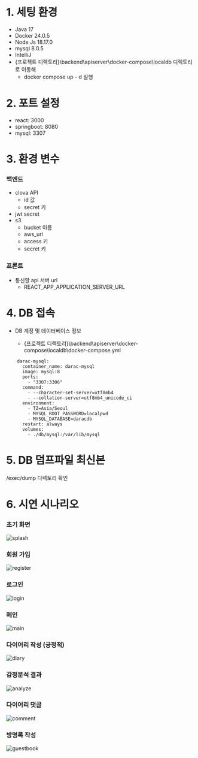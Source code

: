 # 1. 세팅 환경

- Java 17
- Docker 24.0.5
- Node Js 18.17.0
- mysql 8.0.5
- IntelliJ
- {프로젝트 디렉토리}\backend\apiserver\docker-compose\localdb 디렉토리로 이동해
  - docker compose up - d 실행

# 2. 포트 설정

- react: 3000
- springboot: 8080
- mysql: 3307

# 3. 환경 변수

### 백엔드

- clova API 
  - id 값
  - secret 키
- jwt secret
- s3
  - bucket 이름
  - aws_url
  - access 키
  - secret 키

### 프론트

- 통신할 api 서버 url
  - REACT_APP_APPLICATION_SERVER_URL

# 4. DB 접속

- DB 계정 및 데이터베이스 정보

  - {프로젝트 디렉토리}\backend\apiserver\docker-compose\localdb\docker-compose.yml

```
    darac-mysql:
      container_name: darac-mysql
      image: mysql:8
      ports:
        - "3307:3306"
      command:
        - --character-set-server=utf8mb4
        - --collation-server=utf8mb4_unicode_ci
      environment:
        - TZ=Asia/Seoul
        - MYSQL_ROOT_PASSWORD=localpwd
        - MYSQL_DATABASE=daracdb
      restart: always
      volumes:
        - ./db/mysql:/var/lib/mysql
```
  
# 5. DB 덤프파일 최신본

/exec/dump 디렉토리 확인


# 6. 시연 시나리오

### 초기 화면

![splash](/uploads/88b0b6a9311788e7b193524bc9625d6d/splash.JPG)

### 회원 가입

![register](/uploads/25d106c27772700e4ad501d139c807cd/register.PNG)

### 로그인

 ![login](/uploads/2a2be31437c6834b1b4eeecaaa6c83cf/login.PNG)

### 메인

![main](/uploads/df4b80c0a3725f7365217b26cf58c54a/main.PNG)

### 다이어리 작성 (긍정적)

![diary](/uploads/e44e30181ca4472d4fb47ac2017c2a7c/diary.PNG)

### 감정분석 결과

![analyze](/uploads/c8b6f5c4d212d1b44a7093dc5a0b54f1/analyze.PNG)

### 다이어리 댓글

![comment](/uploads/27c92264c5f7171427f1e6472300d241/comment.PNG)

### 방명록 작성

![guestbook](/uploads/aaa02022c995010f1048dfd7a0049ed1/guestbook.JPG)
